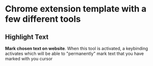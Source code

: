 # Chrome extension template with a few different tools

## Highlight Text

**Mark chosen text on website**. When this tool is activated, a keybinding activates which will be able to "permanently" mark text that you have marked with you cursor